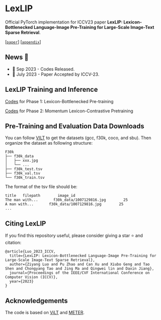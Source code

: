 # LexLIP

Official PyTorch implementation for ICCV23 paper **LexLIP: Lexicon-Bottlenecked Language-Image Pre-Training for Large-Scale Image-Text Sparse Retrieval**.

[[`paper`](https://openaccess.thecvf.com/content/ICCV2023/papers/Luo_LexLIP_Lexicon-Bottlenecked_Language-Image_Pre-Training_for_Large-Scale_Image-Text_Sparse_Retrieval_ICCV_2023_paper.pdf)] [[`appendix`](https://openaccess.thecvf.com/content/ICCV2023/supplemental/Luo_LexLIP_Lexicon-Bottlenecked_Language-Image_ICCV_2023_supplemental.pdf)]

## News :tada: 
- 📣 Sep 2023 - Codes Released.
- 📣 July 2023 - Paper Accepted by ICCV-23.

## LexLIP Training and Inference

[Codes](Phase1) for Phase 1: Lexicon-Bottlenecked Pre-training

[Codes](Phase2) for Phase 2: Momentum Lexicon-Contrastive Pretraining

## Pre-Training and Evaluation Data Downloads

You can follow [VILT](https://github.com/dandelin/ViLT/blob/master/DATA.md) to get the datasets (gcc, f30k, coco, and sbu). Then organize the dataset as following structure:
```
F30k
├── f30k_data            
│   ├── xxx.jpg           
│   └── ...          
├── f30k_test.tsv
├── f30k_val.tsv
└── f30k_train.tsv
```
The format of the tsv file should be:
```
title   filepath        image_id
The man with...       f30k_data/1007129816.jpg        25
A man with...       f30k_data/1007129816.jpg        25
...
```

## Citing LexLIP
If you find this repository useful, please consider giving a star :star: and citation:
```
@article{Luo_2023_ICCV,
  title={LexLIP: Lexicon-Bottlenecked Language-Image Pre-Training for Large-Scale Image-Text Sparse Retrieval},
  author={Ziyang Luo and Pu Zhao and Can Xu and Xiubo Geng and Tao Shen and Chongyang Tao and Jing Ma and Qingwei lin and Daxin Jiang},
  journal={Proceedings of the IEEE/CVF International Conference on Computer Vision (ICCV)},
  year={2023}
}
```

## Acknowledgements

The code is based on [ViLT](https://github.com/dandelin/ViLT) and [METER](https://github.com/zdou0830/METER/tree/main).
